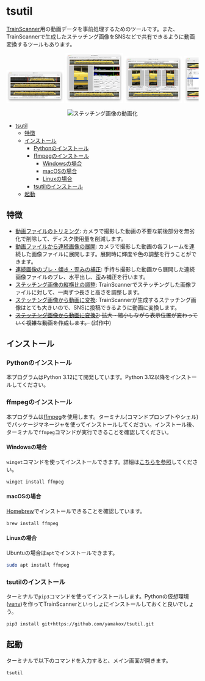 # tsutil

[TrainScanner](https://github.com/vitroid/TrainScanner)用の動画データを事前処理するためのツールです。また、TrainScannerで生成したステッチング画像をSNSなどで共有できるように動画変換するツールもあります。

<div style="white-space: nowrap; overflow-x: auto">
<a href="./docs/trimmer.md"><img src="./docs/i/trimmer.png" width="30%" alt="動画ファイルのトリミング"><a href="./docs/trimmer.md"></a>
<a href="./docs/extractor.md"><img src="./docs/i/extractor.png" width="30%" alt="動画ファイルから連続画像の展開"></a>
<a href="./docs/corrector.md"><img src="./docs/i/corrector.png" width="30%" alt="連続画像のブレ・傾き・歪みの補正"></a>
<a href="./docs/adjuster.md"><img src="./docs/i/adjuster.png" width="30%" alt="ステッチング画像の縦横比の調整"></a>
<a href="./docs/converter.md"><img src="./docs/i/converter.png" width="30%" alt="ステッチング画像から動画に変換"></a>
</div>

<div style="margin: 1em; text-align: center">
<img src="./docs/i/animation.gif" alt="ステッチング画像の動画化">
</div>

- [tsutil](#tsutil)
  - [特徴](#特徴)
  - [インストール](#インストール)
    - [Pythonのインストール](#pythonのインストール)
    - [ffmpegのインストール](#ffmpegのインストール)
      - [Windowsの場合](#windowsの場合)
      - [macOSの場合](#macosの場合)
      - [Linuxの場合](#linuxの場合)
    - [tsutilのインストール](#tsutilのインストール)
  - [起動](#起動)

## 特徴

- [動画ファイルのトリミング](./docs/trimmer.md): カメラで撮影した動画の不要な前後部分を無劣化で削除して、ディスク使用量を削減します。
- [動画ファイルから連続画像の展開](./docs/extractor.md): カメラで撮影した動画の各フレームを連続した画像ファイルに展開します。展開時に輝度や色の調整を行うことができます。
- [連続画像のブレ・傾き・歪みの補正](./docs/corrector.md): 手持ち撮影した動画から展開した連続画像ファイルのブレ、水平出し、歪み補正を行います。
- [ステッチング画像の縦横比の調整](./docs/adjuster.md): TrainScannerでステッチングした画像ファイルに対して、一両ずつ長さと高さを調整します。
- [ステッチング画像から動画に変換](./docs/converter.md): TrainScannerが生成するステッチング画像はとても大きいので、SNSに投稿できるように動画に変換します。
- ~~[ステッチング画像から動画に変換2](./docs/converter2.md): 拡大・縮小しながら表示位置が変わっていく複雑な動画を作成します。~~ (試作中)

## インストール

### Pythonのインストール

本プログラムはPython 3.12にて開発しています。Python 3.12以降をインストールしてください。

### ffmpegのインストール

本プログラムは[ffmpeg](https://ffmpeg.org)を使用します。ターミナル(コマンドプロンプトやシェル)でパッケージマネージャを使ってインストールしてください。インストール後、ターミナルで`ffmpeg`コマンドが実行できることを確認してください。

#### Windowsの場合

`winget`コマンドを使ってインストールできます。詳細は[こちらを参照](https://www.gyan.dev/ffmpeg/builds/)してください。

```powershell
winget install ffmpeg
```

#### macOSの場合

[Homebrew](https://brew.sh)でインストールできることを確認しています。

```bash
brew install ffmpeg
```

#### Linuxの場合

Ubuntuの場合は`apt`でインストールできます。

```bash
sudo apt install ffmpeg
```

### tsutilのインストール

ターミナルで`pip3`コマンドを使ってインストールします。Pythonの仮想環境([venv](https://docs.python.org/ja/3.13/library/venv.html))を作ってTrainScannerといっしょにインストールしておくと良いでしょう。

```bash
pip3 install git+https://github.com/yamakox/tsutil.git
```

## 起動

ターミナルで以下のコマンドを入力すると、メイン画面が開きます。

```bash
tsutil
```
